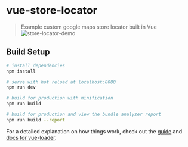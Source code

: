 # vue-store-locator

> Example custom google maps store locator built in Vue
![store-locator-demo](https://user-images.githubusercontent.com/20526900/42333494-df0910b8-8048-11e8-898f-2ba9a4d08d03.gif)


## Build Setup

``` bash
# install dependencies
npm install

# serve with hot reload at localhost:8080
npm run dev

# build for production with minification
npm run build

# build for production and view the bundle analyzer report
npm run build --report
```

For a detailed explanation on how things work, check out the [guide](http://vuejs-templates.github.io/webpack/) and [docs for vue-loader](http://vuejs.github.io/vue-loader).
